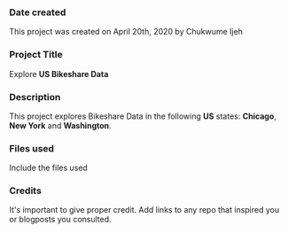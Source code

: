 ### Date created
This project was created on April 20th, 2020 by Chukwume Ijeh

### Project Title
Explore **US Bikeshare Data**

### Description
This project explores Bikeshare Data in the following **US** states: **Chicago**, **New York** and **Washington**.

### Files used
Include the files used

### Credits
It's important to give proper credit. Add links to any repo that inspired you or blogposts you consulted.

